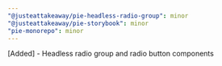 ```yaml
---
"@justeattakeaway/pie-headless-radio-group": minor
"@justeattakeaway/pie-storybook": minor
"pie-monorepo": minor
---
```


[Added] - Headless radio group and radio button components
